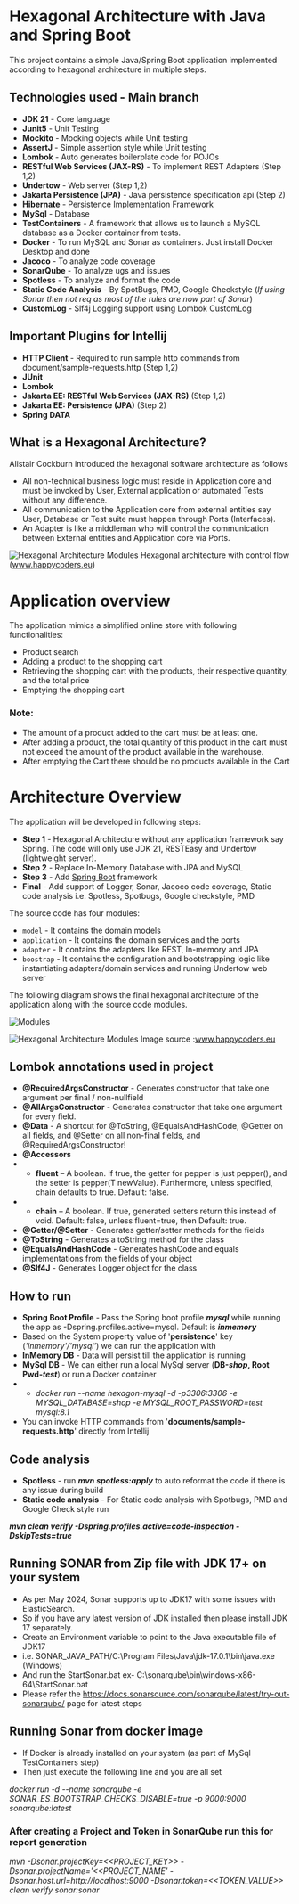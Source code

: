 # Hexagonal Architecture with Java and Spring Boot

This project contains a simple Java/Spring Boot application implemented according to hexagonal architecture in multiple steps.

## Technologies used - Main branch
* **JDK 21** - Core language
* **Junit5** - Unit Testing
* **Mockito** - Mocking objects while Unit testing
* **AssertJ** - Simple assertion style while Unit testing
* **Lombok** - Auto generates boilerplate code for POJOs
* **RESTful Web Services (JAX-RS)** - To implement REST Adapters (Step 1,2)
* **Undertow** - Web server (Step 1,2)
* **Jakarta Persistence (JPA)** - Java persistence specification api (Step 2)
* **Hibernate** - Persistence Implementation Framework
* **MySql** - Database 
* **TestContainers** - A framework that allows us to launch a MySQL database as a Docker container from tests.
* **Docker** - To run MySQL and Sonar as containers. Just install Docker Desktop and done
* **Jacoco** - To analyze code coverage
* **SonarQube** - To analyze ugs and issues
* **Spotless** - To analyze and format the code
* **Static Code Analysis** - By SpotBugs, PMD, Google Checkstyle (_If using Sonar then not req as most of the rules are now part of Sonar_)
* **CustomLog** - Slf4j Logging support using Lombok CustomLog



## Important Plugins for Intellij
* **HTTP Client** - Required to run sample http commands from document/sample-requests.http (Step 1,2)
* **JUnit**
* **Lombok**
* **Jakarta EE: RESTful Web Services (JAX-RS)** (Step 1,2)
* **Jakarta EE: Persistence (JPA)** (Step 2)
* **Spring DATA**


## What is a Hexagonal Architecture?
Alistair Cockburn introduced the hexagonal software architecture as follows
* All non-technical business logic must reside in Application core and must be invoked by User, External application or automated Tests without any difference.
* All communication to the Application core from external entities say User, Database or Test suite must happen through Ports (Interfaces).
* An Adapter is like a middleman who will control the communication between External entities and Application core via Ports. 


![Hexagonal Architecture Modules](documents/hexagonal-architecture-with-control-flow.png)
Hexagonal architecture with control flow (www.happycoders.eu)

# Application overview
The application mimics a simplified online store with following functionalities:

* Product search
* Adding a product to the shopping cart
* Retrieving the shopping cart with the products, their respective quantity, and the total price
* Emptying the shopping cart

### Note:
* The amount of a product added to the cart must be at least one.
* After adding a product, the total quantity of this product in the cart must not exceed the amount of the product available in the warehouse.
* After emptying the Cart there should be no products available in the Cart

# Architecture Overview
The application will be developed in following steps:

* **Step 1** - Hexagonal Architecture without any application framework say Spring. The code will only use JDK 21, RESTEasy and Undertow (lightweight server).
* **Step 2** - Replace In-Memory Database with JPA and MySQL
* **Step 3** - Add [Spring Boot](https://spring.io/projects/spring-boot/) framework
* **Final** - Add support of Logger, Sonar, Jacoco code coverage, Static code analysis i.e. Spotless, Spotbugs, Google checkstyle, PMD

The source code has four modules:
* `model` - It contains the domain models
* `application` - It contains the domain services and the ports
* `adapter` - It contains the adapters like REST, In-memory and JPA
* `boostrap` - It contains the configuration and bootstrapping logic like instantiating adapters/domain services and running Undertow web server

The following diagram shows the final hexagonal architecture of the application along with the source code modules.

![Modules](documents/hexagonal-architecture-modules-uml.png)

![Hexagonal Architecture Modules](documents/hexagonal-architecture-modules.png)
Image source :www.happycoders.eu

## Lombok annotations used in project
* **@RequiredArgsConstructor** - Generates constructor that take one argument per final / non-nullfield
* **@AllArgsConstructor** - Generates constructor that take one argument for every field.
* **@Data** - A shortcut for @ToString, @EqualsAndHashCode, @Getter on all fields, and @Setter on all non-final fields, and @RequiredArgsConstructor!
* **@Accessors** 
* * **fluent** – A boolean. If true, the getter for pepper is just pepper(), and the setter is pepper(T newValue). Furthermore, unless specified, chain defaults to true.
  Default: false.
* * **chain** – A boolean. If true, generated setters return this instead of void.
  Default: false, unless fluent=true, then Default: true.
* **@Getter/@Setter** - Generates getter/setter methods for the fields
* **@ToString** - Generates a toString method for the class
* **@EqualsAndHashCode** - Generates hashCode and equals implementations from the fields of your object
* **@Slf4J** - Generates Logger object for the class


## How to run
* **Spring Boot Profile** - Pass the Spring boot profile **_mysql_** while running the app as -Dspring.profiles.active=mysql. Default is **_inmemory_**
* Based on the System property value of '**persistence**' key (_'inmemory'/'mysql'_) we can run the application with 
* **InMemory DB** - Data will persist till the application is running
* **MySql DB** - We can either run a local MySql server (**DB-_shop_, Root Pwd-_test_**) or run a Docker container
* * _docker run --name hexagon-mysql -d -p3306:3306 -e MYSQL_DATABASE=shop -e MYSQL_ROOT_PASSWORD=test mysql:8.1_
* You can invoke HTTP commands from '**documents/sample-requests.http**' directly from Intellij

## Code analysis
* **Spotless** - run **_mvn spotless:apply_** to auto reformat the code if there is any issue during build
* **Static code analysis** - For Static code analysis with Spotbugs, PMD and Google Check style run

**_mvn clean verify -Dspring.profiles.active=code-inspection -DskipTests=true_**

## Running SONAR from Zip file with JDK 17+ on your system
* As per May 2024, Sonar supports up to JDK17 with some issues with ElasticSearch. 
* So if you have any latest version of JDK installed then please install JDK 17 separately.
* Create an Environment variable to point to the Java executable file of JDK17 
* i.e. SONAR_JAVA_PATH/C:\Program Files\Java\jdk-17.0.1\bin\java.exe (Windows)
* And run the StartSonar.bat ex- C:\sonarqube\bin\windows-x86-64\StartSonar.bat
* Please refer the https://docs.sonarsource.com/sonarqube/latest/try-out-sonarqube/ page for latest steps

## Running Sonar from docker image
* If Docker is already installed on your system (as part of MySql TestContainers step)
* Then just execute the following line and you are all set

_docker run -d --name sonarqube -e SONAR_ES_BOOTSTRAP_CHECKS_DISABLE=true -p 9000:9000 sonarqube:latest_

### After creating a Project and Token in SonarQube run this for report generation
_mvn -Dsonar.projectKey=<<PROJECT_KEY>> -Dsonar.projectName='<<PROJECT_NAME' -Dsonar.host.url=http://localhost:9000 
-Dsonar.token=<<TOKEN_VALUE>> clean verify sonar:sonar_


